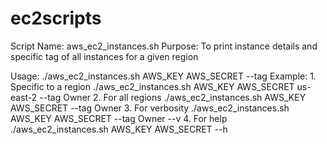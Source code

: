 ec2scripts
==========

Script Name: aws_ec2_instances.sh
Purpose:  To print instance details and specific tag of all instances for a given region 

Usage: ./aws_ec2_instances.sh  AWS_KEY AWS_SECRET <REGIONNAME-Optional> --tag <TagName>
Example:
         1. Specific to a region 
                    ./aws_ec2_instances.sh  AWS_KEY AWS_SECRET us-east-2  --tag Owner 
         2. For all regions
                    ./aws_ec2_instances.sh  AWS_KEY AWS_SECRET   --tag Owner
         3. For verbosity
                    ./aws_ec2_instances.sh  AWS_KEY AWS_SECRET  --tag Owner --v
         4. For help
                    ./aws_ec2_instances.sh  AWS_KEY AWS_SECRET   --h

